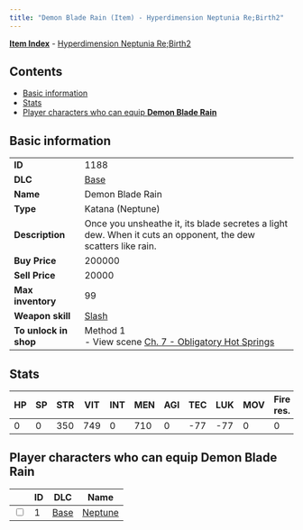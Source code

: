 ```yaml
---
title: "Demon Blade Rain (Item) - Hyperdimension Neptunia Re;Birth2"
---
```


[**Item Index**](/neptunia/rb2/item/index.html) - [Hyperdimension Neptunia Re;Birth2](/neptunia/rb2)

## Contents

- [Basic information](#basic-information)
- [Stats](#stats)
- [Player characters who can equip **Demon Blade Rain**](#player-characters-who-can-equip-demon-blade-rain)

## Basic information

|   |   |
| -- | -- |
| **ID** | 1188 |
| **DLC** | [Base](/neptunia/rb2/dlc/0-base.html) |
| **Name** | Demon Blade Rain |
| **Type** | Katana (Neptune) |
| **Description** | Once you unsheathe it, its blade secretes a light dew. When it cuts an opponent, the dew scatters like rain. |
| **Buy Price** | 200000 |
| **Sell Price** | 20000 |
| **Max inventory** | 99 |
| **Weapon skill** | [Slash](/neptunia/rb2/skill/0-802-slash.html) |
| **To unlock in shop** | Method 1<br />- View scene [Ch. 7 - Obligatory Hot Springs](/neptunia/rb2/scene/0-456-ch-7-obligatory-hot-springs.html) |

## Stats

| HP | SP | STR | VIT | INT | MEN | AGI | TEC | LUK | MOV | Fire res. | Ice res. | Wind res. | Lightning res. |
| -- | -- | --- | --- | --- | --- | --- | --- | --- | --- | --------- | -------- | --------- | -------------- |
| 0 | 0 | 350 | 749 | 0 | 710 | 0 | -77 | -77 | 0 | 0 | 0 | 0 | 0 |

## Player characters who can equip **Demon Blade Rain**

|    | ID | DLC | Name |
| -- | -- | --- | ---- |
| <input type="checkbox" id="rb2-player-0-1" class="trackbox" /> | 1 | [Base](/neptunia/rb2/dlc/0-base.html) | [Neptune](/neptunia/rb2/player/0-1-neptune.html) |